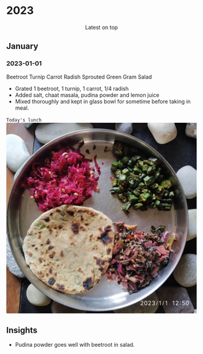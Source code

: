 # 2023

<p align="center">
Latest on top
</p>

## January

### 2023-01-01

Beetroot Turnip Carrot Radish Sprouted Green Gram Salad 

- Grated 1 beetroot, 1 turnip, 1 carrot, 1/4 radish
- Added salt, chaat masala, pudina powder and lemon juice 
- Mixed thoroughly and kept in glass bowl for sometime before taking in meal. 

`Today's lunch`
![IMG-20230101-WA0026](IMG-20230101-WA0026.jpg)

## Insights
- Pudina powder goes well with beetroot in salad. 